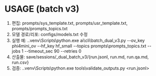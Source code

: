 ﻿# USAGE (batch v3)
1) 편집: prompts/sys_template.txt, prompts/usr_template.txt, prompts/prompts_topics.txt
2) 모델 경로/리포: configs/models.txt 수정
3) 실행 예:
   .\.venv\Scripts\python.exe ai\cli\batch_dual_v3.py --ov_key phi4mini_ov --hf_key hf_small --topics prompts\prompts_topics.txt --jobs 1 --timeout_sec 90 --retries 0
4) 산출물:
   save/sessions/<stamp>_dual_batch_v3/{run.jsonl, run.md, run.qa.md, run.csv}
5) 검증:
   .\.venv\Scripts\python.exe tools\validate_outputs.py <run.jsonl>
